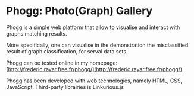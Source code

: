 Phogg: Photo(Graph) Gallery
=============================

Phogg is a simple web platform that allow to visualise and interact with graphs matching results.

More specifically, one can visualise in the demonstration the misclassified result of graph classification, for serval data sets.

Phogg can be tested online in my homepage: [http://frederic.rayar.free.fr/phogg/](http://frederic.rayar.free.fr/phogg/).

Phogg has been developed with web technologies, namely HTML, CSS, JavaScript.
Third-party librairies is Linkurious.js
